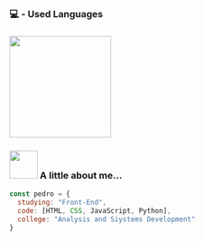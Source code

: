 <h3>💻 - Used Languages<h3>
<div>
  <img height="180em" src="https://github-readme-stats.vercel.app/api/top-langs/?username=pedrocoronel&layout=compact&langs_count=7&theme=dark"/>
</div>

### <img src="https://media.giphy.com/media/VgCDAzcKvsR6OM0uWg/giphy.gif" width="50">  A little about me...  
```javascript
const pedro = {
  studying: "Front-End",
  code: [HTML, CSS, JavaScript, Python],
  college: "Analysis and Siystems Development"
}

